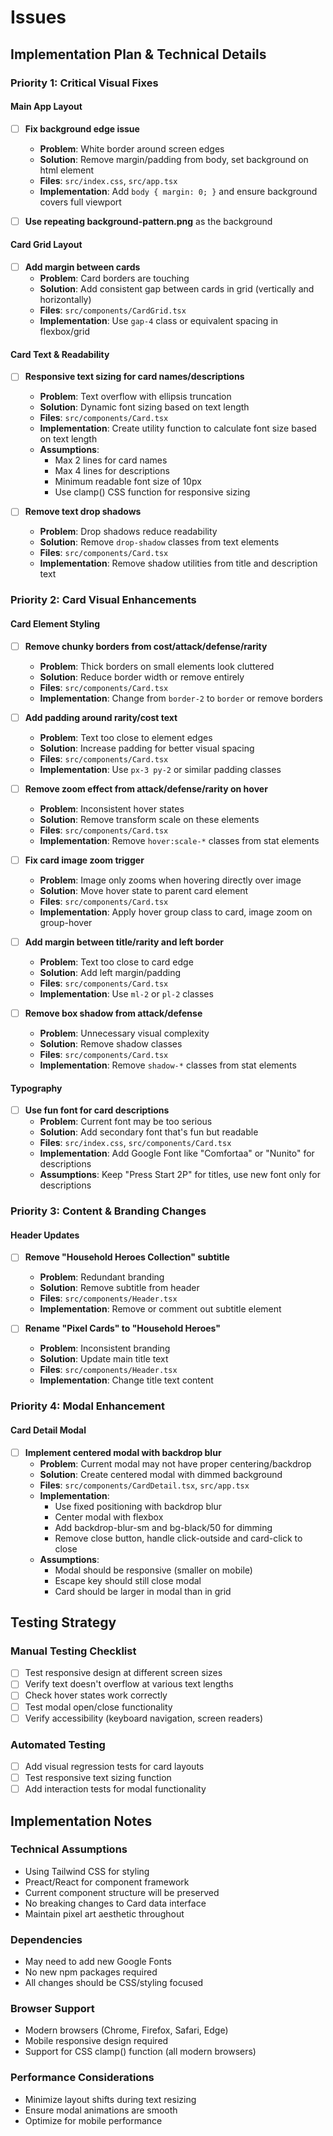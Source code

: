 # Issues

## Implementation Plan & Technical Details

### Priority 1: Critical Visual Fixes

#### Main App Layout

- [ ] **Fix background edge issue**
  - **Problem**: White border around screen edges
  - **Solution**: Remove margin/padding from body, set background on html element
  - **Files**: `src/index.css`, `src/app.tsx`
  - **Implementation**: Add `body { margin: 0; }` and ensure background covers full viewport

- [ ] **Use repeating background-pattern.png** as the background

#### Card Grid Layout

- [ ] **Add margin between cards**
  - **Problem**: Card borders are touching
  - **Solution**: Add consistent gap between cards in grid (vertically and horizontally)
  - **Files**: `src/components/CardGrid.tsx`
  - **Implementation**: Use `gap-4` class or equivalent spacing in flexbox/grid

#### Card Text & Readability

- [ ] **Responsive text sizing for card names/descriptions**
  - **Problem**: Text overflow with ellipsis truncation
  - **Solution**: Dynamic font sizing based on text length
  - **Files**: `src/components/Card.tsx`
  - **Implementation**: Create utility function to calculate font size based on text length
  - **Assumptions**:
    - Max 2 lines for card names
    - Max 4 lines for descriptions
    - Minimum readable font size of 10px
    - Use clamp() CSS function for responsive sizing

- [ ] **Remove text drop shadows**
  - **Problem**: Drop shadows reduce readability
  - **Solution**: Remove `drop-shadow` classes from text elements
  - **Files**: `src/components/Card.tsx`
  - **Implementation**: Remove shadow utilities from title and description text

### Priority 2: Card Visual Enhancements

#### Card Element Styling

- [ ] **Remove chunky borders from cost/attack/defense/rarity**
  - **Problem**: Thick borders on small elements look cluttered
  - **Solution**: Reduce border width or remove entirely
  - **Files**: `src/components/Card.tsx`
  - **Implementation**: Change from `border-2` to `border` or remove borders

- [ ] **Add padding around rarity/cost text**
  - **Problem**: Text too close to element edges
  - **Solution**: Increase padding for better visual spacing
  - **Files**: `src/components/Card.tsx`
  - **Implementation**: Use `px-3 py-2` or similar padding classes

- [ ] **Remove zoom effect from attack/defense/rarity on hover**
  - **Problem**: Inconsistent hover states
  - **Solution**: Remove transform scale on these elements
  - **Files**: `src/components/Card.tsx`
  - **Implementation**: Remove `hover:scale-*` classes from stat elements

- [ ] **Fix card image zoom trigger**
  - **Problem**: Image only zooms when hovering directly over image
  - **Solution**: Move hover state to parent card element
  - **Files**: `src/components/Card.tsx`
  - **Implementation**: Apply hover group class to card, image zoom on group-hover

- [ ] **Add margin between title/rarity and left border**
  - **Problem**: Text too close to card edge
  - **Solution**: Add left margin/padding
  - **Files**: `src/components/Card.tsx`
  - **Implementation**: Use `ml-2` or `pl-2` classes

- [ ] **Remove box shadow from attack/defense**
  - **Problem**: Unnecessary visual complexity
  - **Solution**: Remove shadow classes
  - **Files**: `src/components/Card.tsx`
  - **Implementation**: Remove `shadow-*` classes from stat elements

#### Typography

- [ ] **Use fun font for card descriptions**
  - **Problem**: Current font may be too serious
  - **Solution**: Add secondary font that's fun but readable
  - **Files**: `src/index.css`, `src/components/Card.tsx`
  - **Implementation**: Add Google Font like "Comfortaa" or "Nunito" for descriptions
  - **Assumptions**: Keep "Press Start 2P" for titles, use new font only for descriptions

### Priority 3: Content & Branding Changes

#### Header Updates

- [ ] **Remove "Household Heroes Collection" subtitle**
  - **Problem**: Redundant branding
  - **Solution**: Remove subtitle from header
  - **Files**: `src/components/Header.tsx`
  - **Implementation**: Remove or comment out subtitle element

- [ ] **Rename "Pixel Cards" to "Household Heroes"**
  - **Problem**: Inconsistent branding
  - **Solution**: Update main title text
  - **Files**: `src/components/Header.tsx`
  - **Implementation**: Change title text content

### Priority 4: Modal Enhancement

#### Card Detail Modal

- [ ] **Implement centered modal with backdrop blur**
  - **Problem**: Current modal may not have proper centering/backdrop
  - **Solution**: Create centered modal with dimmed background
  - **Files**: `src/components/CardDetail.tsx`, `src/app.tsx`
  - **Implementation**:
    - Use fixed positioning with backdrop blur
    - Center modal with flexbox
    - Add backdrop-blur-sm and bg-black/50 for dimming
    - Remove close button, handle click-outside and card-click to close
  - **Assumptions**:
    - Modal should be responsive (smaller on mobile)
    - Escape key should still close modal
    - Card should be larger in modal than in grid

## Testing Strategy

### Manual Testing Checklist

- [ ] Test responsive design at different screen sizes
- [ ] Verify text doesn't overflow at various text lengths
- [ ] Check hover states work correctly
- [ ] Test modal open/close functionality
- [ ] Verify accessibility (keyboard navigation, screen readers)

### Automated Testing

- [ ] Add visual regression tests for card layouts
- [ ] Test responsive text sizing function
- [ ] Add interaction tests for modal functionality

## Implementation Notes

### Technical Assumptions

- Using Tailwind CSS for styling
- Preact/React for component framework
- Current component structure will be preserved
- No breaking changes to Card data interface
- Maintain pixel art aesthetic throughout

### Dependencies

- May need to add new Google Fonts
- No new npm packages required
- All changes should be CSS/styling focused

### Browser Support

- Modern browsers (Chrome, Firefox, Safari, Edge)
- Mobile responsive design required
- Support for CSS clamp() function (all modern browsers)

### Performance Considerations

- Minimize layout shifts during text resizing
- Ensure modal animations are smooth
- Optimize for mobile performance
